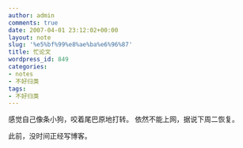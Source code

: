 ```yaml
---
author: admin
comments: true
date: 2007-04-01 23:12:02+00:00
layout: note
slug: '%e5%bf%99%e8%ae%ba%e6%96%87'
title: 忙论文
wordpress_id: 849
categories:
- notes
- 不好归类
tags:
- 不好归类
---
```


感觉自己像条小狗，咬着尾巴原地打转。
依然不能上网，据说下周二恢复。

此前，没时间正经写博客。

